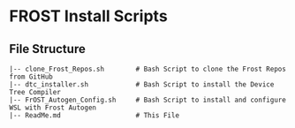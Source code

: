 # FROST Install Scripts

## File Structure
    |-- clone_Frost_Repos.sh        # Bash Script to clone the Frost Repos from GitHub
    |-- dtc_installer.sh            # Bash Script to install the Device Tree Compiler
    |-- FrOST_Autogen_Config.sh     # Bash Script to install and configure WSL with Frost Autogen
    |-- ReadMe.md                   # This File